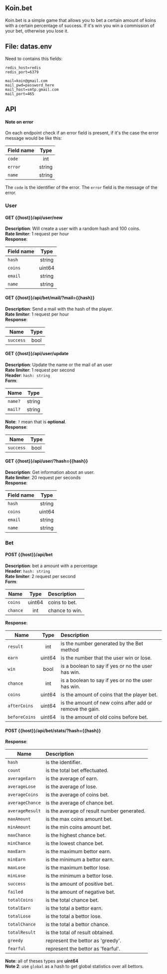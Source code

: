 ## Koin.bet

Koin.bet is a simple game that allows you to bet a certain amount of koins with a certain percentage of success. If it's win you win a commission of your bet, otherwise you lose it.

## File: datas.env 

Need to contains this fields:
```
redis_host=redis
redis_port=6379

mail=koin@gmail.com
mail_pwd=password_here
mail_host=smtp.gmail.com
mail_port=465

```

## API

#### Note on error

On each endpoint check if an error field is present, if it's the case the error message would be like this:

| Field name    | Type         |
| ------------- |:------------:|
| `code`       | int        |
| `error`      | string        |
| `name`      | string        |

The `code` is the identifier of the error. 
The `error` field is the message of the error.

### User

#### GET {{host}}/api/user/new
__Description__: Will create a user with a random hash and 100 coins. <br>
__Rate limiter__: 1 request per hour <br>
__Response__: <br>

| Field name    | Type         |
| ------------- |:------------:|
| `hash`       | string        |
| `coins`      | uint64        |
| `email`      | string        |
| `name`       | string        |

#### GET {{host}}/api/bet/mail/?mail={{hash}}

__Description__: Send a mail with the hash of the player. <br>
__Rate limiter__: 1 request per hour <br>
__Response__: <br>

| Name          | Type          |
| ------------- |:-------------:|
| `success`       | bool        |


#### GET {{host}}/api/user/update

__Description__: Update the name or the mail of an user <br>
__Rate limiter__: 1 request per second <br>
__Header__: `hash: string` <br>
__Form__: <br>

| Name          | Type          |
| ------------- |:-------------:|
| `name?`       | string        |
| `mail?`      | string        |

__Note__: `?` mean that is __optional__. <br>
__Response__:

| Name          | Type          |
| ------------- |:-------------:|
| `success`       | bool        |

#### GET {{host}}/api/user/?hash={{hash}}

__Description__: Get information about an user. <br>
__Rate limiter__: 20 request per seconds <br>
__Response__: <br>

| Field name    | Type         |
| ------------- |:------------:|
| `hash`       | string        |
| `coins`      | uint64        |
| `email`      | string        |
| `name`       | string        |

### Bet

#### POST {{host}}/api/bet <br>

__Description__: bet a amount with a percentage <br>
__Header__: `hash: string` <br>
__Rate limiter__: 2 request per second <br>
__Form__: <br>

| Name          | Type          | Description     |
| ------------- |:-------------:|:----------------|
| `coins`       | uint64        | coins to bet.   |
| `chance`      | int           | chance to win.   |

__Response__:

| Name          | Type          | Description                 |
| ------------- |:-------------:|:----------------------------|
| `result`        | int        | is the number generated by the Bet method       |
| `earn`         | uint64        | is the number that the user win or lose.     | 
| `win`          | bool           | is a boolean to say if yes or no the user has win.        | 
| `chance`       | int        | is a boolean to say if yes or no the user has win. | 
| `coins`       | uint64        | is the amount of coins that the player bet. | 
| `afterCoins`       | uint64        | is the amount of new coins after add or remove the gain. | 
| `beforeCoins`       | uint64        | is the amount of old coins before bet.| 

#### POST {{host}}/api/bet/stats/?hash={{hash}}

__Response__:

| Name          | Description                 |
| ------------- |:----------------------------|
| `hash` | is the identifier. |
| `count` | is the total bet effectuated. |
| `averageEarn` | is the average of earn. |
| `averageLose` | is the average of lose. |
| `averageCoins` | is the average of coins bet. |
| `averageChance` | is the average of chance bet. |
| `averageResult` | is the average of result number generated. |
| `maxAmount` | is the max coins amount bet. |
| `minAmount` | is the min coins amount bet. |
| `maxChance` | is the highest chance bet. |
| `minChance` | is the lowest chance bet. |
| `maxEarn` | is the maximum bettor earn. |
| `minEarn` | is the minimum a bettor earn. |
| `maxLose` | is the maximum bettor lose. |
| `minLose` | is the minimum a bettor lose. |
| `success` | is the amount of positive bet. |
| `failed` | is the amount of negative bet. |
| `totalCoins` | is the total chance bet. |
| `totalEarn` | is the total a bettor earn. |
| `totalLose` | is the total a bettor lose. |
| `totalChance` | is the total a bettor chance. |
| `totalResult` | is the total of result obtained. |
| `greedy` | represent the bettor as 'greedy'. |
| `fearful` | represent the bettor as 'fearful'. |

__Note__: all of theses types are __uint64__ <br>
__Note 2__: use `global` as a hash to get global statistics over all bettors.

